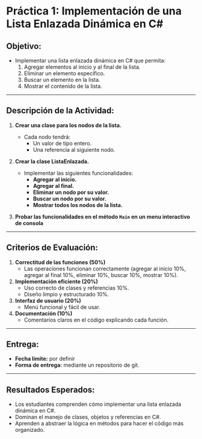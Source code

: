 # Práctica 1: Implementación de una Lista Enlazada Dinámica en C#

## **Objetivo:**
- Implementar una lista enlazada dinámica en C# que permita:
  1. Agregar elementos al inicio y al final de la lista.
  2. Eliminar un elemento específico.
  3. Buscar un elemento en la lista.
  4. Mostrar el contenido de la lista.

---

## **Descripción de la Actividad:**

1. **Crear una clase para los nodos de la lista.**
   - Cada nodo tendrá:
     - Un valor de tipo entero.
     - Una referencia al siguiente nodo.

2. **Crear la clase ListaEnlazada.**
   - Implementar las siguientes funcionalidades:
     - **Agregar al inicio.**
     - **Agregar al final.**
     - **Eliminar un nodo por su valor.**
     - **Buscar un nodo por su valor.**
     - **Mostrar todos los nodos de la lista.**

3. **Probar las funcionalidades en el método `Main` en un menu interactivo de consola**

---

## **Criterios de Evaluación:**

1. **Correctitud de las funciones (50%)**
   - Las operaciones funcionan correctamente (agregar al inicio 10%, agregar al final 10%, eliminar 10%, buscar 10%, mostrar 10%).
2. **Implementación eficiente (20%)**
   - Uso correcto de clases y referencias 10%.
   - Diseño limpio y estructurado 10%.
3. **Interfaz de usuario (20%)**
   - Menú funcional y fácil de usar.
4. **Documentación (10%)**
   - Comentarios claros en el código explicando cada función.

---

## **Entrega:**
- **Fecha límite:** por definir
- **Forma de entrega:** mediante un repositorio de git.

---

## **Resultados Esperados:**
- Los estudiantes comprenden cómo implementar una lista enlazada dinámica en C#.
- Dominan el manejo de clases, objetos y referencias en C#.
- Aprenden a abstraer la lógica en métodos para hacer el código más organizado.